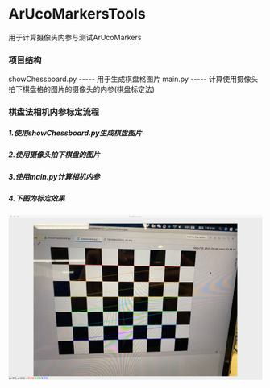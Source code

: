 # ArUcoMarkersTools
用于计算摄像头内参与测试ArUcoMarkers

### 项目结构
showChessboard.py ----- 用于生成棋盘格图片
main.py           ----- 计算使用摄像头拍下棋盘格的图片的摄像头的内参(棋盘标定法)

### 棋盘法相机内参标定流程
##### 1.使用showChessboard.py生成棋盘图片
##### 2.使用摄像头拍下棋盘的图片
##### 3.使用main.py计算相机内参
##### 4.下图为标定效果
![test_result](./img/TestResult.jpg)
